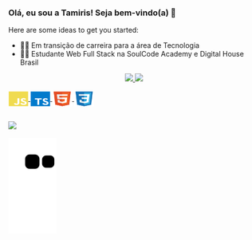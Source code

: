 ### Olá, eu sou a Tamiris! Seja bem-vindo(a) 👋

Here are some ideas to get you started:

- 👩‍💻 Em transição de carreira para a área de Tecnologia
- 👩‍🎓 Estudante Web Full Stack na SoulCode Academy e Digital House Brasil

<div align="center">
  <a href="https://github.com/tamirisrgarcia">
  <img height="180em" src="https://github-readme-stats.vercel.app/api?username=tamirisrgarcia&show_icons=true&theme=dracula&include_all_commits=true&count_private=true"/>
  <img height="180em" src="https://github-readme-stats.vercel.app/api/top-langs/?username=tamirisrgarcia&layout=compact&langs_count=7&theme=dracula"/>
</div>
<div style="display: inline_block"><br>
  <img align="center" alt="Tami-Js" height="30" width="40" src="https://raw.githubusercontent.com/devicons/devicon/master/icons/javascript/javascript-plain.svg">
  <img align="center" alt="Tami-Ts" height="30" width="40" src="https://raw.githubusercontent.com/devicons/devicon/master/icons/typescript/typescript-plain.svg">
   <img align="center" alt="Tami-HTML" height="30" width="40" src="https://raw.githubusercontent.com/devicons/devicon/master/icons/html5/html5-original.svg">
  <img align="center" alt="Tami-CSS" height="30" width="40" src="https://raw.githubusercontent.com/devicons/devicon/master/icons/css3/css3-original.svg">
</div>

##
<div>
 <a href="https://www.linkedin.com/in/tamirisrezendegarciacosta" target="_blank"><img src="https://img.shields.io/badge/-LinkedIn-%230077B5?style=for-the-badge&logo=linkedin&logoColor=white" target="_blank"></a> 


![Snake animation](https://github.com/rafaballerini/rafaballerini/blob/output/github-contribution-grid-snake.svg)
</div>
